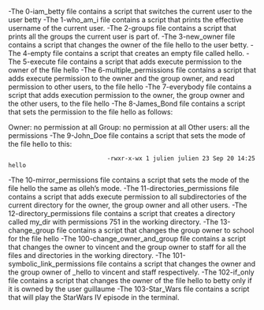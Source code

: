 -The 0-iam_betty file  contains a script that switches the current user to the user betty
-The 1-who_am_i file contains a script that prints the effective username of the current user.
-The 2-groups file contains a script that prints all the groups the current user is part of.
-The 3-new_owner file contains a script that changes the owner of the file hello to the user betty.
-The 4-empty file contains a script that creates an empty file called hello.
-The 5-execute file contains a script that  adds execute permission to the owner of the file hello
-The 6-multiple_permissions file contains a script that adds execute permission to the owner and the group owner, and read permission to other users, to the file hello
-The 7-everybody file contains a script that adds execution permission to the owner, the group owner and the other users, to the file hello
-The 8-James_Bond file contains a script that sets the permission to the file hello as follows:

Owner: no permission at all
Group: no permission at all
Other users: all the permissions
-The 9-John_Doe file contains a script that sets the mode of the file hello to this:

                                -rwxr-x-wx 1 julien julien 23 Sep 20 14:25 hello

-The 10-mirror_permissions file contains a script that sets the mode of the file hello the same as olleh’s mode.
-The 11-directories_permissions file contains a script that adds execute permission to all subdirectories of the current directory for the owner, the group owner and all other users.
-The 12-directory_permissions file contains a script that creates a directory called my_dir with permissions 751 in the working directory.
-The 13-change_group file contains a script that changes the group owner to school for the file hello
-The 100-change_owner_and_group file contains a script that changes the owner to vincent and the group owner to staff for all the files and directories in the working directory.
-The 101-symbolic_link_permissions file contains a script that  changes the owner and the group owner of _hello to vincent and staff respectively.
-The 102-if_only file contains a script that changes the owner of the file hello to betty only if it is owned by the user guillaume
-The 103-Star_Wars file contains a script that will play the StarWars IV episode in the terminal.

